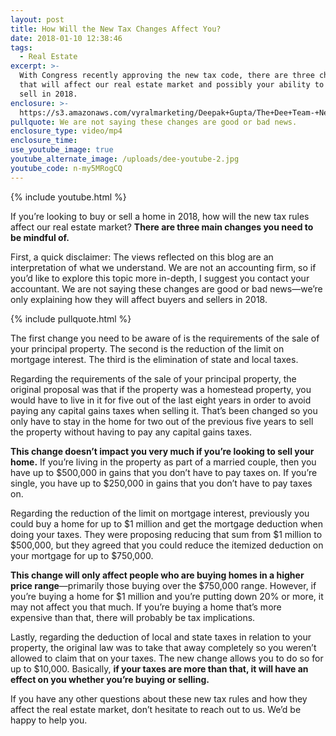 ```yaml
---
layout: post
title: How Will the New Tax Changes Affect You?
date: 2018-01-10 12:38:46
tags:
  - Real Estate
excerpt: >-
  With Congress recently approving the new tax code, there are three changes
  that will affect our real estate market and possibly your ability to buy or
  sell in 2018.
enclosure: >-
  https://s3.amazonaws.com/vyralmarketing/Deepak+Gupta/The+Dee+Team-+New+Tax+Rules.mp4
pullquote: We are not saying these changes are good or bad news.
enclosure_type: video/mp4
enclosure_time:
use_youtube_image: true
youtube_alternate_image: /uploads/dee-youtube-2.jpg
youtube_code: n-my5MRogCQ
---
```



{% include youtube.html %}

If you’re looking to buy or sell a home in 2018, how will the new tax rules affect our real estate market? **There are three main changes you need to be mindful of.**

First, a quick disclaimer: The views reflected on this blog are an interpretation of what we understand. We are not an accounting firm, so if you’d like to explore this topic more in-depth, I suggest you contact your accountant. We are not saying these changes are good or bad news—we’re only explaining how they will affect buyers and sellers in 2018.

{% include pullquote.html %}

The first change you need to be aware of is the requirements of the sale of your principal property. The second is the reduction of the limit on mortgage interest. The third is the elimination of state and local taxes.

Regarding the requirements of the sale of your principal property, the original proposal was that if the property was a homestead property, you would have to live in it for five out of the last eight years in order to avoid paying any capital gains taxes when selling it. That’s been changed so you only have to stay in the home for two out of the previous five years to sell the property without having to pay any capital gains taxes.

**This change doesn’t impact you very much if you’re looking to sell your home.** If you’re living in the property as part of a married couple, then you have up to $500,000 in gains that you don’t have to pay taxes on. If you’re single, you have up to $250,000 in gains that you don’t have to pay taxes on.

Regarding the reduction of the limit on mortgage interest, previously you could buy a home for up to $1 million and get the mortgage deduction when doing your taxes. They were proposing reducing that sum from $1 million to $500,000, but they agreed that you could reduce the itemized deduction on your mortgage for up to $750,000.

**This change will only affect people who are buying homes in a higher price range**—primarily those buying over the $750,000 range. However, if you’re buying a home for $1 million and you’re putting down 20% or more, it may not affect you that much. If you’re buying a home that’s more expensive than that, there will probably be tax implications.

Lastly, regarding the deduction of local and state taxes in relation to your property, the original law was to take that away completely so you weren’t allowed to claim that on your taxes. The new change allows you to do so for up to $10,000. Basically, **if your taxes are more than that, it will have an effect on you whether you’re buying or selling.**

If you have any other questions about these new tax rules and how they affect the real estate market, don’t hesitate to reach out to us. We’d be happy to help you.